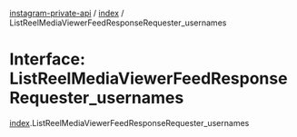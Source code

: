 [instagram-private-api](../../README.md) / [index](../../modules/index.md) / ListReelMediaViewerFeedResponseRequester_usernames

# Interface: ListReelMediaViewerFeedResponseRequester\_usernames

[index](../../modules/index.md).ListReelMediaViewerFeedResponseRequester_usernames
